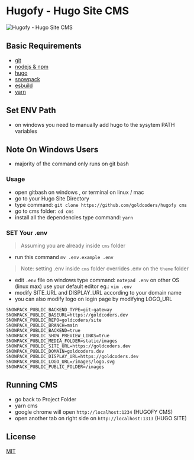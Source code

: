 # Hugofy - Hugo Site CMS

![Hugofy - Hugo Site CMS](https://user-images.githubusercontent.com/55337687/120845837-ec50ee00-c5a3-11eb-9b7f-3cfcf46af3c5.png)


## Basic Requirements

- [git](https://git-scm.com/downloads)
- [nodejs & npm](https://nodejs.org/en/download/)
- [hugo](https://github.com/gohugoio/hugo/releases)
- [snowpack](https://www.snowpack.dev/tutorials/getting-started)
- [esbuild](https://esbuild.github.io/getting-started/)
- [yarn](https://yarnpkg.com/getting-started/install)

## Set ENV Path
- on windows you need to manually add hugo to the sysytem PATH variables

## Note On Windows Users
- majority of the command only runs on git bash

### Usage

- open gitbash on windows , or terminal on linux / mac
- go to your Hugo Site Directory
- type command: `git clone https://github.com/goldcoders/hugofy cms`
- go to cms folder: `cd cms`
- install all the dependencies type command: `yarn`
### SET Your .env

> Assuming you are already inside `cms` folder

- run this command `mv .env.example .env`

> Note: setting .env inside `cms` folder overrides .env on the `theme` folder

- edit `.env` file on windows type command: `notepad .env` on other OS (linux max) use your default editor eg.: `vim .env`
- modify SITE_URL and DISPLAY_URL according to your domain name
- you can also modify logo on login page by modifying LOGO_URL

```
SNOWPACK_PUBLIC_BACKEND_TYPE=git-gateway
SNOWPACK_PUBLIC_BASEURL=https://goldcoders.dev
SNOWPACK_PUBLIC_REPO=goldcoders/site
SNOWPACK_PUBLIC_BRANCH=main
SNOWPACK_PUBLIC_BACKEND=true
SNOWPACK_PUBLIC_SHOW_PREVIEW_LINKS=true
SNOWPACK_PUBLIC_MEDIA_FOLDER=static/images
SNOWPACK_PUBLIC_SITE_URL=https://goldcoders.dev
SNOWPACK_PUBLIC_DOMAIN=goldcoders.dev
SNOWPACK_PUBLIC_DISPLAY_URL=https://goldcoders.dev
SNOWPACK_PUBLIC_LOGO_URL=/images/logo.svg
SNOWPACK_PUBLIC_PUBLIC_FOLDER=/images
```

## Running CMS
- go back to Project Folder
- yarn cms
- google chrome will open  `http://localhost:1234` (HUGOFY CMS)
- open another tab on right side on `http://localhost:1313` (HUGO SITE)

## License

[MIT](./LICENSE)
